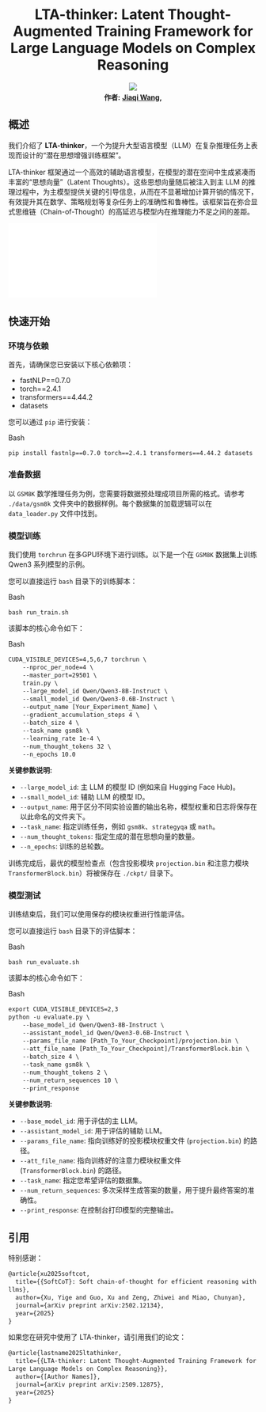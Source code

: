 <div align="center"> <h1>LTA-thinker: Latent Thought-Augmented Training Framework for Large Language Models on Complex Reasoning</h1> </div>

<p align="center"> <a href="https://arxiv.org/abs/2509.12875"> <img src="https://img.shields.io/badge/Arxiv-2509.12875-orange.svg"></a> <br> <b>作者:</b> <b>
<a href="https://github.com/wangjiaqi886">Jiaqi Wang</a>,
</b> </p>



## 概述



我们介绍了 **LTA-thinker**，一个为提升大型语言模型（LLM）在复杂推理任务上表现而设计的“潜在思想增强训练框架”。

LTA-thinker 框架通过一个高效的辅助语言模型，在模型的潜在空间中生成紧凑而丰富的“思想向量”（Latent Thoughts）。这些思想向量随后被注入到主 LLM 的推理过程中，为主模型提供关键的引导信息，从而在不显著增加计算开销的情况下，有效提升其在数学、策略规划等复杂任务上的准确性和鲁棒性。该框架旨在弥合显式思维链（Chain-of-Thought）的高延迟与模型内在推理能力不足之间的差距。

![LTA-thinker](./data_cover/figure2.pdf)

## 快速开始

### 环境与依赖

首先，请确保您已安装以下核心依赖项：

- fastNLP==0.7.0
- torch==2.4.1
- transformers==4.44.2
- datasets

您可以通过 `pip` 进行安装：

Bash

```
pip install fastnlp==0.7.0 torch==2.4.1 transformers==4.44.2 datasets
```



### 准备数据



以 `GSM8K` 数学推理任务为例，您需要将数据预处理成项目所需的格式。请参考 `./data/gsm8k` 文件夹中的数据样例。每个数据集的加载逻辑可以在 `data_loader.py` 文件中找到。



### 模型训练



我们使用 `torchrun` 在多GPU环境下进行训练。以下是一个在 `GSM8K` 数据集上训练 Qwen3 系列模型的示例。

您可以直接运行 `bash` 目录下的训练脚本：

Bash

```
bash run_train.sh
```

该脚本的核心命令如下：

Bash

```
CUDA_VISIBLE_DEVICES=4,5,6,7 torchrun \
    --nproc_per_node=4 \
    --master_port=29501 \
    train.py \
    --large_model_id Qwen/Qwen3-8B-Instruct \
    --small_model_id Qwen/Qwen3-0.6B-Instruct \
    --output_name [Your_Experiment_Name] \
    --gradient_accumulation_steps 4 \
    --batch_size 4 \
    --task_name gsm8k \
    --learning_rate 1e-4 \
    --num_thought_tokens 32 \
    --n_epochs 10.0
```

**关键参数说明:**

- `--large_model_id`: 主 LLM 的模型 ID (例如来自 Hugging Face Hub)。
- `--small_model_id`: 辅助 LLM 的模型 ID。
- `--output_name`: 用于区分不同实验设置的输出名称，模型权重和日志将保存在以此命名的文件夹下。
- `--task_name`: 指定训练任务，例如 `gsm8k`、`strategyqa` 或 `math`。
- `--num_thought_tokens`: 指定生成的潜在思想向量的数量。
- `--n_epochs`: 训练的总轮数。

训练完成后，最优的模型检查点（包含投影模块 `projection.bin` 和注意力模块 `TransformerBlock.bin`）将被保存在 `./ckpt/` 目录下。



### 模型测试



训练结束后，我们可以使用保存的模块权重进行性能评估。

您可以直接运行 `bash` 目录下的评估脚本：

Bash

```
bash run_evaluate.sh
```

该脚本的核心命令如下：

Bash

```
export CUDA_VISIBLE_DEVICES=2,3
python -u evaluate.py \
	--base_model_id Qwen/Qwen3-8B-Instruct \
	--assistant_model_id Qwen/Qwen3-0.6B-Instruct \
	--params_file_name [Path_To_Your_Checkpoint]/projection.bin \
	--att_file_name [Path_To_Your_Checkpoint]/TransformerBlock.bin \
	--batch_size 4 \
	--task_name gsm8k \
	--num_thought_tokens 2 \
	--num_return_sequences 10 \
	--print_response
```

**关键参数说明:**

- `--base_model_id`: 用于评估的主 LLM。
- `--assistant_model_id`: 用于评估的辅助 LLM。
- `--params_file_name`: 指向训练好的投影模块权重文件 (`projection.bin`) 的路径。
- `--att_file_name`: 指向训练好的注意力模块权重文件 (`TransformerBlock.bin`) 的路径。
- `--task_name`: 指定您希望评估的数据集。
- `--num_return_sequences`: 多次采样生成答案的数量，用于提升最终答案的准确性。
- `--print_response`: 在控制台打印模型的完整输出。



## 引用

特别感谢：

```
@article{xu2025softcot,
  title={{SoftCoT}: Soft chain-of-thought for efficient reasoning with llms},
  author={Xu, Yige and Guo, Xu and Zeng, Zhiwei and Miao, Chunyan},
  journal={arXiv preprint arXiv:2502.12134},
  year={2025}
}
```

如果您在研究中使用了 LTA-thinker，请引用我们的论文：

```
@article{lastname2025ltathinker,
  title={{LTA-thinker: Latent Thought-Augmented Training Framework for Large Language Models on Complex Reasoning}},
  author={[Author Names]},
  journal={arXiv preprint arXiv:2509.12875},
  year={2025}
}
```
